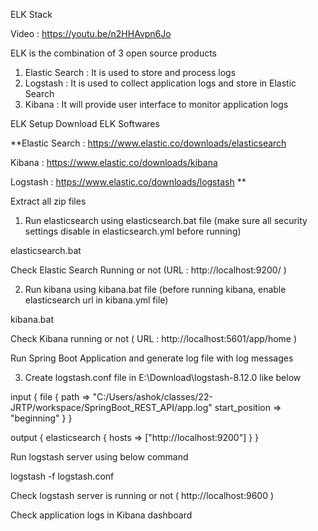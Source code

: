 ELK Stack

Video : https://youtu.be/n2HHAvpn6Jo 


ELK is the combination of 3 open source products

1. Elastic Search : It is used to store and process logs
2. Logstash : It is used to collect application logs and store in Elastic Search
3. Kibana : It will provide user interface to monitor application logs


ELK Setup
Download ELK Softwares

**Elastic Search : https://www.elastic.co/downloads/elasticsearch 

Kibana : https://www.elastic.co/downloads/kibana 

Logstash : https://www.elastic.co/downloads/logstash **


Extract all zip files

1. Run elasticsearch using elasticsearch.bat file (make sure all security settings disable in elasticsearch.yml before running)


elasticsearch.bat


Check Elastic Search Running or not (URL : http://localhost:9200/ )


2. Run kibana using kibana.bat file (before running kibana, enable elasticsearch url in kibana.yml file)


kibana.bat


Check Kibana running or not ( URL : http://localhost:5601/app/home )

Run Spring Boot Application and generate log file with log messages


3. Create logstash.conf file in E:\Download\logstash-8.12.0 like below

input {
  file {
	path => "C:/Users/ashok/classes/22-JRTP/workspace/SpringBoot_REST_API/app.log"
	start_position => "beginning"
  }
}

output {
  elasticsearch {
    hosts => ["http://localhost:9200"]
  }
}


Run logstash server using below command


logstash -f logstash.conf


Check logstash server is running or not ( http://localhost:9600 )


Check application logs in Kibana dashboard

